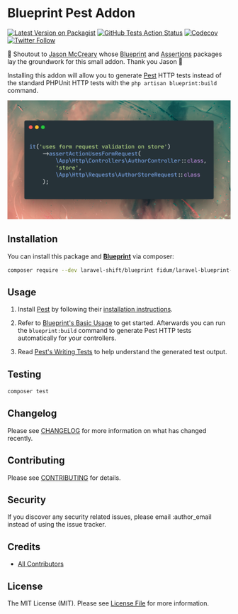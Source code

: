 # Blueprint Pest Addon

[![Latest Version on Packagist](https://img.shields.io/packagist/v/fidum/laravel-blueprint-pestphp-addon.svg?style=for-the-badge)](https://packagist.org/packages/fidum/laravel-blueprint-pestphp-addon)
[![GitHub Tests Action Status](https://img.shields.io/github/workflow/status/fidum/laravel-blueprint-pestphp-addon/run-tests?label=tests&style=for-the-badge)](https://github.com/fidum/laravel-blueprint-pestphp-addon/actions?query=workflow%3Arun-tests+branch%3Amaster)
[![Codecov](https://img.shields.io/codecov/c/github/fidum/laravel-blueprint-pestphp-addon?logo=codecov&logoColor=white&style=for-the-badge)](https://codecov.io/gh/fidum/laravel-blueprint-pestphp-addon)
[![Twitter Follow](https://img.shields.io/twitter/follow/danmasonmp?label=Follow&logo=twitter&style=for-the-badge)](https://twitter.com/danmasonmp)  

:mega: Shoutout to [Jason McCreary](https://github.com/jasonmccreary) whose [Blueprint](https://github.com/laravel-shift/blueprint) and [Assertions](https://github.com/jasonmccreary/laravel-test-assertions) packages lay the groundwork for this small addon. Thank you Jason :raised_hands:

Installing this addon will allow you to generate [Pest](https://github.com/pestphp/pest) HTTP tests instead of the standard PHPUnit HTTP tests with the `php artisan blueprint:build` command.

![Preview](docs/preview.png)

## Installation

You can install this package and **[Blueprint](https://github.com/laravel-shift/blueprint)** via composer:

```bash
composer require --dev laravel-shift/blueprint fidum/laravel-blueprint-pestphp-addon
```

## Usage

1. Install [Pest](https://github.com/pestphp/pest) by following their [installation instructions](https://pestphp.com/docs/installation/).

2. Refer to [Blueprint's Basic Usage](https://github.com/laravel-shift/blueprint#basic-usage) to get started. Afterwards you can run the `blueprint:build` command to generate Pest HTTP tests automatically for your controllers.

3. Read [Pest's Writing Tests](https://pestphp.com/docs/writing-tests/) to help understand the generated test output. 

## Testing
```bash
composer test
```

## Changelog

Please see [CHANGELOG](CHANGELOG.md) for more information on what has changed recently.

## Contributing

Please see [CONTRIBUTING](CONTRIBUTING.md) for details.

## Security

If you discover any security related issues, please email :author_email instead of using the issue tracker.

## Credits

- [All Contributors](../../contributors)

## License

The MIT License (MIT). Please see [License File](LICENSE.md) for more information.
